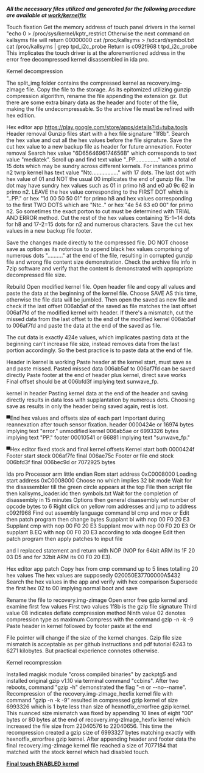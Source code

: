 ***All the necessary files utilized and generated for the following procedure are available at [work/kernelfix](../work/kernelfix)***

Touch fixation
Get the memory address of touch panel drivers in the kernel
"echo 0 > /proc/sys/kernel/kptr_restrict
Otherwise the next command on kallsyms file will return 00000000
cat /proc/kallsyms > /sdcard/symbol.txt
cat /proc/kallsyms | grep tpd_i2c_probe
Return is c092f968 t tpd_i2c_probe
This implicates the touch driver is at the aforementioned address in the error free decompressed kernel disassembled in ida pro.

Kernel decompression

The split_img folder contains the compressed kernel as recovery.img-zImage file. Copy the file to the storage. As its epitomized utilizing gunzip compression algorithm, rename the file appending the extension gz. But there are some extra binary data as the header and footer of the file, making the file undecompressable. So the archive file must be refined with hex edition.

Hex editor app https://play.google.com/store/apps/details?id=tuba.tools
Header removal
Gunzip files start with a hex file signature "1f8b". Search the hex value and cut all the hex values before the file signature. Save the cut hex value to a new backup file as header for future annexation.
Footer removal
Search hex value "6D6564696174656B" which corresponds to text value "mediatek". Scroll up and find text value "..PP..............." with a total of 15 dots which may be sundry across different kernels. For instances primo n2 twrp kernel has text value "Ntc................." with 17 dots. The last dot with hex value of 01 and NOT the usual 00 implicates the end of gunzip file. The dot may have sundry hex values such as 01 in primo h8 and e0 a0 9c 62 in primo n2. LEAVE the hex value corresponding to the FIRST DOT which is "..PP." or hex "1d 00 50 50 01" for primo h8 and hex values corresponding to the first TWO DOTS which are "Ntc.." or hex "4e 54 63 e0 00" for primo n2. So sometimes the exact porton to cut must be determined with TRIAL AND ERROR method. Cut the rest of the hex values containing 15-1=14 dots for h8 and 17-2=15 dots for n2 and numerous characters. Save the cut hex values in a new backup file footer.

Save the changes made directly to the compressed file. DO NOT choose save as option as its notorious to append black hex values comprising of numerous dots ".........." at the end of the file, resulting in corrupted gunzip file and wrong file content size demonstration. Check the archive file info in 7zip software and verify that the content is demonstrated with appropriate decompressed file size.


Rebuild
Open modified kernel file. Open header file and copy all values and paste the data at the beginning of the kernel file. Choose SAVE AS this time, otherwise the file data will be jumbled. Then open the saved as new file and check if the last offset 006ab5af of the saved as file matches the last offset 006af7fd of the modified kernel with header. If there's a mismatch, cut the missed data from the last offset to the end of the modified kernel 006ab5af to 006af7fd and paste the data at the end of the saved as file.

The cut data is exactly 424e values, which implicates pasting data at the beginning can't increase file size, instead removes data from the last portion accordingly. So the best practice is to paste data at the end of file.


Header in kernel is working
Paste header at the kernel start, must save as and paste missed.
Pasted missed data 006ab5af to 006af7fd can be saved directly
Paste footer at the end of header plus kernel, direct save works
Final offset should be at 006bfd3f implying text sunwave_fp.

kernel in header
Pasting kernel data at the end of the header and saving directly results in data loss with supplantation by numerous dots. Choosing save as results in only the header being saved again, rest is lost.

▀End hex values and offsets size of each part
Important during reannexation after touch sensor fixation.
header 0000424e or 16974 bytes implying text "error."
unmodified kernel 006ab5ae or 6993326 bytes implying text "PP."
footer 00010541 or 66881 implying text "sunwave_fp."


▀Hex editor fixed stock and final kernel offsets
Kernel start both 0000424f
Footer start stock 006af7fe final 006ae75c
Footer or file end stock 006bfd3f final 006bec9d or 7072925 bytes

Ida pro
Processor arm little endian
Rom start address 0xC0008000
Loading start address 0xC0008000
Choose no which implies 32 bit mode
Wait for the disassembler till the green circle appears at the top
File then script file then kallsyms_loader.idc then symbols.txt
Wait for the completion of disassembly in 15 minutes
Options then general disassembly set number of opcode bytes to 6
Right click on yellow rom addresses and jump to address c092f968
Find out assembly language command bl cmp and mov or 
Edit then patch program then change bytes
Supplant bl with nop 00 F0 20 E3
Supplant cmp with nop 00 F0 20 E3
Supplant mov with nop 00 F0 20 E3
Or supplant B.EQ with nop 00 F0 20 E3 according to xda doogee
Edit then patch program then apply patches to input file

and I replaced statement and return with NOP (NOP for 64bit ARM its 1F 20 03 D5 and for 32bit ARM its 00 F0 20 E3).


Hex editor app patch
Copy hex from cmp command up to 5 lines totalling 20 hex values
The hex values are supposedly 020050E37700000A5432
Search the hex values in the app and verify with hex comparison
Supersede the first hex 02 to 00 implying normal boot and save

Rename the file to recovery.img-zimage
Open error free gzip kernel and examine first few values
First two values 1f8b is the gzip file signature
Third value 08 indicates deflate compression method
Ninth value 02 denotes compression type as maximum
Compress with the command gzip -n -k -9
Paste header in kernel followed by footer paste at the end


File pointer will change if the size of the kernel changes. Gzip file size mismatch is acceptable as per github instructions and pdf tutorial 6243 to 6271 kilobytes. But practical experience connotes otherwise.


Kernel recompression

Installed magisk module "cross compiled binaries" by zackptg5 and installed original gzip v1.10 via terminal command "ccbins". After two reboots, command "gzip -h" demonstrated the flag "-n or --no--name". Recompression of the recovery.img-zImage_hexfix kernel file with command "gzip -n -k -9" resulted in compressed gzip kernel of size 6993326 which is 1 byte less than size of hexnotfix_errorfree gzip kernel. This nuanced size mismatch was fixed by appending 10 lines of eight "00" bytes or 80 bytes at the end of recovery.img-zImage_hexfix kernel which increased the file size from 22040576 to 22040656. This time the recompression created a gzip size of 6993327 bytes matching exactly with hexnotfix_errorfree gzip kernel. After appending header and footer data the final recovery.img-zImage kernel file reached a size of 7077184 that matched with the stock kernel which had disabled touch.

**[Final touch ENABLED kernel](../work/kernelfix/recovery.img-kernel_touch_enabled)**